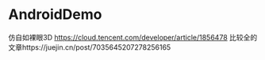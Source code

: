 # AndroidDemo
仿自如裸眼3D
https://cloud.tencent.com/developer/article/1856478
比较全的文章https://juejin.cn/post/7035645207278256165
